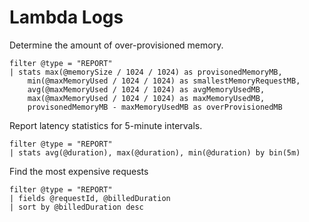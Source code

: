 # Lambda Logs

Determine the amount of over-provisioned memory.
```
filter @type = "REPORT"
| stats max(@memorySize / 1024 / 1024) as provisonedMemoryMB,
    min(@maxMemoryUsed / 1024 / 1024) as smallestMemoryRequestMB,
    avg(@maxMemoryUsed / 1024 / 1024) as avgMemoryUsedMB,
    max(@maxMemoryUsed / 1024 / 1024) as maxMemoryUsedMB,
    provisonedMemoryMB - maxMemoryUsedMB as overProvisionedMB
```

Report latency statistics for 5-minute intervals.
```
filter @type = "REPORT" 
| stats avg(@duration), max(@duration), min(@duration) by bin(5m)
```

Find the most expensive requests
```
filter @type = "REPORT"
| fields @requestId, @billedDuration
| sort by @billedDuration desc
```